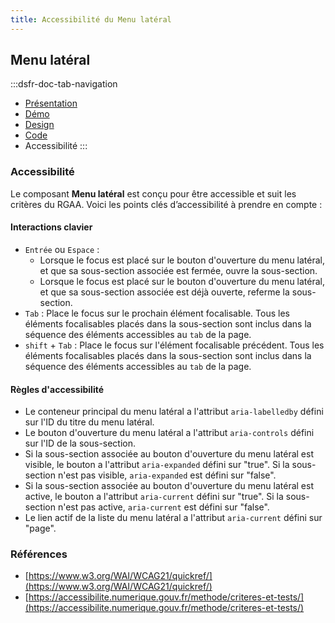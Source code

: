 ```yaml
---
title: Accessibilité du Menu latéral
---
```


## Menu latéral

:::dsfr-doc-tab-navigation
- [Présentation](../index.md)
- [Démo](../demo/index.md)
- [Design](../design/index.md)
- [Code](../code/index.md)
- Accessibilité
:::

### Accessibilité

Le composant **Menu latéral** est conçu pour être accessible et suit les critères du RGAA. Voici les points clés d’accessibilité à prendre en compte :

#### Interactions clavier

- `Entrée` ou `Espace` :
    - Lorsque le focus est placé sur le bouton d'ouverture du menu latéral, et que sa sous-section associée est fermée, ouvre la sous-section.
    - Lorsque le focus est placé sur le bouton d'ouverture du menu latéral, et que sa sous-section associée est déjà ouverte, referme la sous-section.
- `Tab` : Place le focus sur le prochain élément focalisable. Tous les éléments focalisables placés dans la sous-section sont inclus dans la séquence des éléments accessibles au `tab` de la page.
- `shift` + `Tab` : Place le focus sur l'élément focalisable précédent. Tous les éléments focalisables placés dans la sous-section sont inclus dans la séquence des éléments accessibles au `tab` de la page.


#### Règles d'accessibilité

- Le conteneur principal du menu latéral a l'attribut `aria-labelledby` défini sur l'ID du titre du menu latéral.
- Le bouton d'ouverture du menu latéral a l'attribut `aria-controls` défini sur l'ID de la sous-section.
- Si la sous-section associée au bouton d'ouverture du menu latéral est visible, le bouton a l'attribut `aria-expanded` défini sur "true". Si la sous-section n'est pas visible, `aria-expanded` est défini sur "false".
- Si la sous-section associée au bouton d'ouverture du menu latéral est active, le bouton a l'attribut `aria-current` défini sur "true". Si la sous-section n'est pas active, `aria-current` est défini sur "false".
- Le lien actif de la liste du menu latéral a l'attribut `aria-current` défini sur "page".

### Références

- [https://www.w3.org/WAI/WCAG21/quickref/](https://www.w3.org/WAI/WCAG21/quickref/)
- [https://accessibilite.numerique.gouv.fr/methode/criteres-et-tests/](https://accessibilite.numerique.gouv.fr/methode/criteres-et-tests/)
